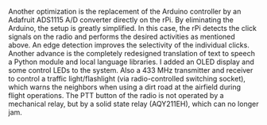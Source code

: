 Another optimization is the replacement of the Arduino controller by an Adafruit ADS1115 A/D converter directly on the rPi. By eliminating the Arduino, the setup is greatly simplified. In this case, the rPi detects the click signals on the radio and performs the desired activities as mentioned above. An edge detection improves the selectivity of the individual clicks. Another advance is the completely redesigned translation of text to speech a Python module and local language libraries.
I added an OLED display and some control LEDs to the system. Also a 433 MHz transmitter and receiver to control a traffic light/flashlight (via radio-controlled switching socket), which warns the neighbors when using a dirt road at the airfield during flight operations.
The PTT button of the radio is not operated by a mechanical relay, but by a solid state relay (AQY211EH), which can no longer jam.




